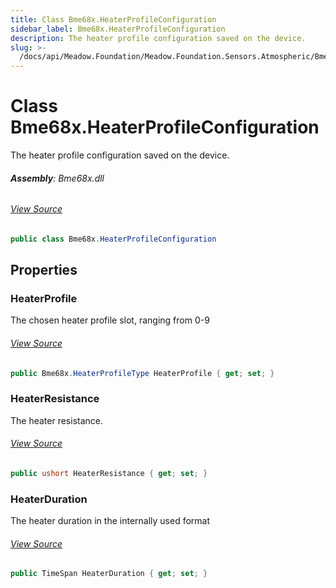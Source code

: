```yaml
---
title: Class Bme68x.HeaterProfileConfiguration
sidebar_label: Bme68x.HeaterProfileConfiguration
description: The heater profile configuration saved on the device.
slug: >-
  /docs/api/Meadow.Foundation/Meadow.Foundation.Sensors.Atmospheric/Bme68x.HeaterProfileConfiguration
---
```

# Class Bme68x.HeaterProfileConfiguration
The heater profile configuration saved on the device.

###### **Assembly**: Bme68x.dll
###### [View Source](https://github.com/WildernessLabs/Meadow.Foundation.git/blob/develop/Source/Meadow.Foundation.Peripherals/Sensors.Atmospheric.Bme68x/Driver/Bme68x.HeaterProfileConfiguration.cs#L10)
```csharp title="Declaration"
public class Bme68x.HeaterProfileConfiguration
```
## Properties
### HeaterProfile
The chosen heater profile slot, ranging from 0-9
###### [View Source](https://github.com/WildernessLabs/Meadow.Foundation.git/blob/develop/Source/Meadow.Foundation.Peripherals/Sensors.Atmospheric.Bme68x/Driver/Bme68x.HeaterProfileConfiguration.cs#L15)
```csharp title="Declaration"
public Bme68x.HeaterProfileType HeaterProfile { get; set; }
```
### HeaterResistance
The heater resistance.
###### [View Source](https://github.com/WildernessLabs/Meadow.Foundation.git/blob/develop/Source/Meadow.Foundation.Peripherals/Sensors.Atmospheric.Bme68x/Driver/Bme68x.HeaterProfileConfiguration.cs#L19)
```csharp title="Declaration"
public ushort HeaterResistance { get; set; }
```
### HeaterDuration
The heater duration in the internally used format
###### [View Source](https://github.com/WildernessLabs/Meadow.Foundation.git/blob/develop/Source/Meadow.Foundation.Peripherals/Sensors.Atmospheric.Bme68x/Driver/Bme68x.HeaterProfileConfiguration.cs#L23)
```csharp title="Declaration"
public TimeSpan HeaterDuration { get; set; }
```
